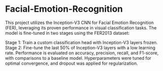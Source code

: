 # Facial-Emotion-Recognition
This project utilizes the Inception-V3 CNN for Facial Emotion Recognition (FER), leveraging its proven performance in visual classification tasks. The model is fine-tuned in two stages using the FER2013 dataset:

Stage 1: Train a custom classification head with Inception-V3 layers frozen.
Stage 2: Fine-tune the last 50% of Inception-V3 layers with a low learning rate.
Performance is evaluated on accuracy, precision, recall, and F1-score, with comparisons to a baseline model. Hyperparameters were tuned for optimal convergence, and dropout was applied for regularization.

